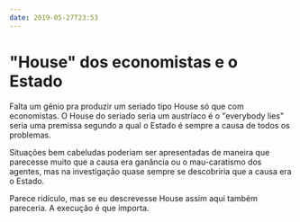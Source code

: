 ```yaml
---
date: 2019-05-27T23:53
---
```


# "House" dos economistas e o Estado

Falta um gênio pra produzir um seriado tipo House só que com economistas. O House do seriado seria um austríaco é o "everybody lies" seria uma premissa segundo a qual o Estado é sempre a causa de todos os problemas.

Situações bem cabeludas poderiam ser apresentadas de maneira que parecesse muito que a causa era ganância ou o mau-caratismo dos agentes, mas na investigação quase sempre se descobriria que a causa era o Estado.

Parece ridículo, mas se eu descrevesse House assim aqui também pareceria. A execução é que importa.
